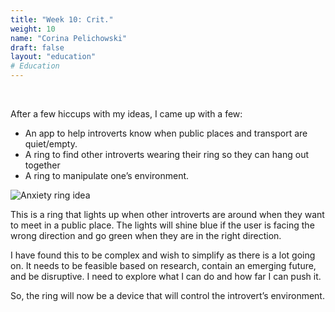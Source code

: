 ```yaml
---
title: "Week 10: Crit."
weight: 10
name: "Corina Pelichowski"
draft: false
layout: "education"
# Education
---
```

<br>
<div class="container">
  <p>
    After a few hiccups with my ideas, I came up with a few:
  </p>

  <ul>
    <li>An app to help introverts know when public places and transport are quiet/empty.</li>
    <li>A ring to find other introverts wearing their ring so they can hang out together</li>
    <li>A ring to manipulate one’s environment.</li>
  </ul>
  <!--IMAGE-->
  <div class="row">
    <div class="col">
      <img src="/img/master_of_design/masters_ef/ef_10_1.jpg" alt="Anxiety ring idea">
    </div>
  </div>
<!--/IMAGE-->
  <p>
    This is a ring that lights up when other introverts are around when they want to meet in a public place. The lights will shine blue if the user is facing the wrong direction and go green when they are in the right direction.
  </p>

  <p>
    I have found this to be complex and wish to simplify as there is a lot going on. It needs to be feasible based on research, contain an emerging future, and be disruptive. I need to explore what I can do and how far I can push it.
  </p>

  <p>
    So, the ring will now be a device that will control the introvert’s environment.
  </p>
</div>
